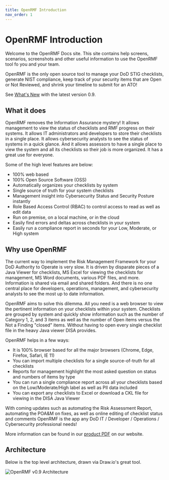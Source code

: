 ```yaml
---
title: OpenRMF Introduction
nav_order: 1
---
```


# OpenRMF Introduction

Welcome to the OpenRMF Docs site. This site contains help screens, scenarios, screenshots and 
other useful information to use the OpenRMF tool fo you and your team. 

OpenRMF is the only open source tool to manage your DoD STIG checklists, generate NIST compliance, keep track of your security items that are Open or Not Reviewed, and shrink your timeline to submit for an ATO!

See [What's New](./whatsnew.md) with the latest version 0.9.

## What it does
OpenRMF removes the Information Assurance mystery! It allows management to view the status of checklists and RMF progress on their systems. It allows IT administrators and developers to store their checklists in a single place. It allows cybersecurity analysts to see the status of systems in a quick glance. And it allows assessors to have a single place to view the system and all its checklists so their job is more organized. It has a great use for everyone.

Some of the high level features are below:

* 100% web based
* 100% Open Source Software (OSS)
* Automatically organizes your checklists by system
* Single source of truth for your system checklists
* Management insight into Cybersecurity Status and Security Posture instantly
* Role Based Access Control (RBAC) to control access to read as well as edit data
* Run on premise, on a local machine, or in the cloud
* Easily find errors and deltas across checklists in your system
* Easily run a compliance report in seconds for your Low, Moderate, or High system

## Why use OpenRMF
The current way to implement the Risk Management Framework for your DoD Authority to Operate is very slow. It is driven by disparate pieces of a Java Viewer for checklists, MS Excel for viewing the checklists for management, MS Word documents, various PDF files, and more. Information is shared via email and shared folders. And there is no one central place for developers, operations, management, and cybersecurity analysts to see the most up to date information. 

OpenRMF aims to solve this dilemma. All you need is a web browser to view the pertinent information on your checklists within your system. Checklists are grouped by system and quickly show information such as the number of Category 1, 2, and 3 items as well as the number of Open items versus the Not a Finding "closed" items. Without having to open every single checklist file in the heavy Java viewer DISA provides. 

OpenRMF helps in a few ways:
* It is 100% browser based for all the major browsers (Chrome, Edge, Firefox, Safari, IE 11)
* You can import multiple checklists for a single source-of-truth for all checklists
* Reports for management highlight the most asked question on status and numbers of items by type
* You can run a single compliance report across all your checklists based on the Low/Moderate/High label as well as PII data included
* You can export any checklists to Excel or download a CKL file for viewing in the DISA Java Viewer

With coming updates such as automating the Risk Assessment Report, automating the POA&M on fixes, as well as online editing of checklist status and comments OpenRMF is the app any DoD IT / Developer / Operations / Cybersecurity professional needs!

More information can be found in our <a href="https://www.openrmf.io/doc/OpenRMF-Product-Information.pdf" target="_blank">product PDF</a> on our website.

## Architecture
Below is the top level architecture, drawn via Draw.io's great tool. 

![OpenRMF v0.9 Architecture](/assets/openRMF-Tool-Architecture.png)
